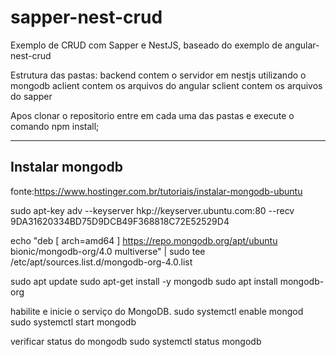# sapper-nest-crud
Exemplo de CRUD com Sapper e NestJS, baseado do exemplo de angular-nest-crud

Estrutura das pastas:
backend contem o servidor em nestjs utilizando o mongodb
aclient contem os arquivos do angular
sclient contem os arquivos do sapper

Apos clonar o repositorio entre em cada uma das pastas e execute o comando npm install;




----------------------------------------
Instalar mongodb  
----------------------------------------
fonte:https://www.hostinger.com.br/tutoriais/instalar-mongodb-ubuntu

sudo apt-key adv --keyserver hkp://keyserver.ubuntu.com:80 --recv 9DA31620334BD75D9DCB49F368818C72E52529D4

echo "deb [ arch=amd64 ] https://repo.mongodb.org/apt/ubuntu bionic/mongodb-org/4.0 multiverse" | sudo tee /etc/apt/sources.list.d/mongodb-org-4.0.list

sudo apt update
sudo apt-get install -y mongodb 
sudo apt install mongodb-org 

habilite e inicie o serviço do MongoDB.
sudo systemctl enable mongod
sudo systemctl start mongodb

verificar status do mongodb
sudo systemctl status mongodb

